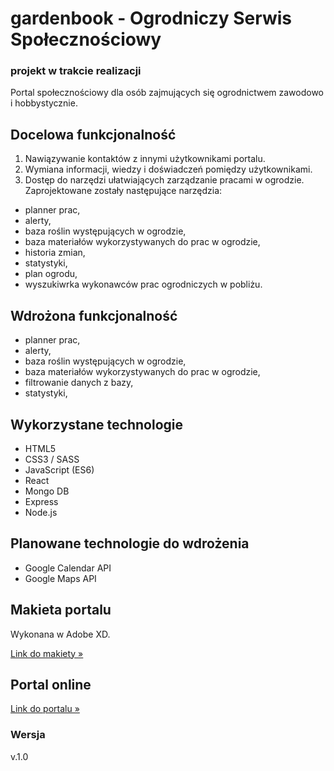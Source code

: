 # gardenbook - Ogrodniczy Serwis Społecznościowy

### projekt w trakcie realizacji

Portal społecznościowy dla osób zajmujących się ogrodnictwem zawodowo i hobbystycznie.

## Docelowa funkcjonalność

1. Nawiązywanie kontaktów z innymi użytkownikami portalu.
2. Wymiana informacji, wiedzy i doświadczeń pomiędzy użytkownikami.
3. Dostęp do narzędzi ułatwiających zarządzanie pracami w ogrodzie. Zaprojektowane zostały następujące narzędzia:

- planner prac,
- alerty,
- baza roślin występujących w ogrodzie,
- baza materiałów wykorzystywanych do prac w ogrodzie,
- historia zmian,
- statystyki,
- plan ogrodu,
- wyszukiwrka wykonawców prac ogrodniczych w pobliżu.

## Wdrożona funkcjonalność

- planner prac,
- alerty,
- baza roślin występujących w ogrodzie,
- baza materiałów wykorzystywanych do prac w ogrodzie,
- filtrowanie danych z bazy,
- statystyki,

## Wykorzystane technologie

- HTML5
- CSS3 / SASS
- JavaScript (ES6)
- React
- Mongo DB
- Express
- Node.js

## Planowane technologie do wdrożenia

- Google Calendar API
- Google Maps API

## Makieta portalu

Wykonana w Adobe XD.

[Link do makiety &raquo;](https://xd.adobe.com/view/8eecd93f-2703-4156-4740-d66cea4ff204-f8dd/?fullscreen&hints=off)

## Portal online

[Link do portalu &raquo;](https://evening-depths-55548.herokuapp.com/)

### Wersja

v.1.0
